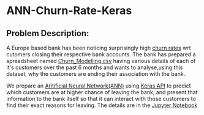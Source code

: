 # ANN-Churn-Rate-Keras

## Problem Description: 

A Europe based bank has been noticing surprisingly high [churn rates](https://en.wikipedia.org/wiki/Churn_rate) wrt cutomers closing their respective bank accounts. The bank has prepared a spreadsheet named [Churn_Modelling.csv](https://github.com/Sayan3sarkar/ANN-Churn-Rate-Keras/blob/master/Churn_Modelling.csv) having various details of each of it's customers over the past 6 months and wants to analyse,using this dataset, why the customers are ending their association with the bank. 

We prepare an [Aritificial Neural Network(ANN)](https://en.wikipedia.org/wiki/Artificial_neural_network) using [Keras API](http://keras.io/) to predict which customers are at higher chance of leaving the bank, and present that information to the bank itself so that it can interact with those customers to find their exact reasons for leaving. The details are in the [Jupyter Notebook](https://github.com/Sayan3sarkar/ANN-Churn-Rate-Keras/blob/master/Churn_Modelling.csv)

